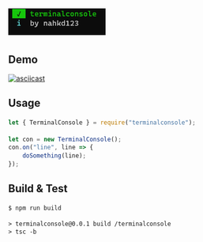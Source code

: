 # ![terminalconsole](./artwork.png)
## Demo
[![asciicast](https://asciinema.org/a/XuUGU5yCUCMmGhSc2K6PQ6qGw.svg)](https://asciinema.org/a/XuUGU5yCUCMmGhSc2K6PQ6qGw)
## Usage
```ts
let { TerminalConsole } = require("terminalconsole");

let con = new TerminalConsole();
con.on("line", line => {
    doSomething(line);
});
```

## Build & Test
```console
$ npm run build

> terminalconsole@0.0.1 build /terminalconsole
> tsc -b

```